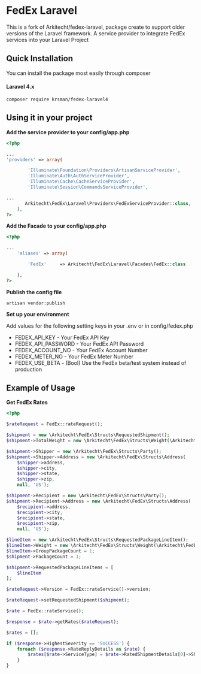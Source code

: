 FedEx Laravel
=================
This is a fork of Arkitecht/fedex-laravel, package create to support older versions of the Laravel framework. A service provider to integrate FedEx services into your Laravel Project


Quick Installation
------------------
You can install the package most easily through composer

#### Laravel 4.x
```
composer require krsman/fedex-laravel4
```

Using it in your project
------------------
**Add the service provider to your config/app.php**

```php
<?php

...
'providers' => array(

		'Illuminate\Foundation\Providers\ArtisanServiceProvider',
		'Illuminate\Auth\AuthServiceProvider',
		'Illuminate\Cache\CacheServiceProvider',
		'Illuminate\Session\CommandsServiceProvider',

...
       Arkitecht\FedEx\Laravel\Providers\FedExServiceProvider::class,
    ),
?>
```

**Add the Facade to your config/app.php**

```php
<?php

...
    'aliases' => array(

        'FedEx'     => Arkitecht\FedEx\Laravel\Facades\FedEx::class

    ),
?>
```

**Publish the config file**

```artisan vendor:publish```

**Set up your environment**

Add values for the following setting keys in your .env or in config/fedex.php

* FEDEX_API_KEY - Your FedEx API Key
* FEDEX_API_PASSWORD - Your FedEx API Password
* FEDEX_ACCOUNT_NO - Your FedEx Account Number
* FEDEX_METER_NO - Your FedEx Meter Number
* FEDEX_USE_BETA - (Bool) Use the FedEx beta/test system instead of production

Example of Usage
------------------

**Get FedEx Rates**

```php
<?php

$rateRequest = FedEx::rateRequest();

$shipment = new \Arkitecht\FedEx\Structs\RequestedShipment();
$shipment->TotalWeight = new \Arkitecht\FedEx\Structs\Weight(\Arkitecht\FedEx\Enums\WeightUnits::VALUE_LB, $weight);

$shipment->Shipper = new \Arkitecht\FedEx\Structs\Party();
$shipment->Shipper->Address = new \Arkitecht\FedEx\Structs\Address(
    $shipper->address,
    $shipper->city,
    $shipper->state,
    $shipper->zip,
    null, 'US');

$shipment->Recipient = new \Arkitecht\FedEx\Structs\Party();
$shipment->Recipient->Address = new \Arkitecht\FedEx\Structs\Address(
    $recipient->address,
    $recipient->city,
    $recipient->state,
    $recipient->zip,
    null, 'US');

$lineItem = new \Arkitecht\FedEx\Structs\RequestedPackageLineItem();
$lineItem->Weight = new \Arkitecht\FedEx\Structs\Weight(\Arkitecht\FedEx\Enums\WeightUnits::VALUE_LB, $weight);
$lineItem->GroupPackageCount = 1;
$shipment->PackageCount = 1;

$shipment->RequestedPackageLineItems = [
    $lineItem
];

$rateRequest->Version = FedEx::rateService()->version;

$rateRequest->setRequestedShipment($shipment);

$rate = FedEx::rateService();

$response = $rate->getRates($rateRequest);

$rates = [];

if ($response->HighestSeverity == 'SUCCESS') {
    foreach ($response->RateReplyDetails as $rate) {
        $rates[$rate->ServiceType] = $rate->RatedShipmentDetails[0]->ShipmentRateDetail->TotalNetCharge->Amount;
    }
}

